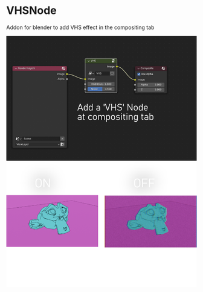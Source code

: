 # VHSNode
Addon for blender to add VHS effect in the compositing tab


![alt text](https://github.com/soykhaler/VHSNode/blob/main/pic1.png?raw=true)
![alt text](https://github.com/soykhaler/VHSNode/blob/main/COMPARISON.png?raw=true)
